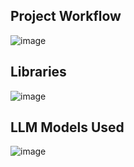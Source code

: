 ## Project Workflow
![image](https://github.com/Aman9868/Voice-of-Customers/assets/60923869/3ecb4552-1eef-4657-92b4-6f5474ce4a82)

## Libraries
![image](https://github.com/Aman9868/Voice-of-Customers/assets/60923869/4b9fecd4-8d7e-4dbf-94ff-fc149303b339)

## LLM Models Used
![image](https://github.com/Aman9868/Voice-of-Customers/assets/60923869/66231997-d2ea-44e7-b0bd-3542d66bbd4d)



